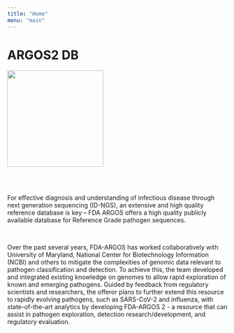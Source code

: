 ```yaml
---
title: "Home"
menu: "main"
---
```


<div class="col-lg-8 offset-lg-2 text-center">
	<h1> ARGOS2 DB</h1>
<img src="/images/ancient-greek-trireme-.jpeg" style="width:220px;height:220px;" class="img-fluid mx-auto d-block" alt="">
</div>

<br><br>

<div class="alert alert-success" role="alert">

For effective diagnosis and understanding of infectious disease through next generation sequencing (ID-NGS), an extensive and high quality reference database is key – FDA ARGOS offers a high quality publicly available database for Reference Grade pathogen sequences.

</div>

<br>
<div>

Over the past several years, FDA-ARGOS has worked collaboratively with University of Maryland, National Center for Biotechnology Information (NCBI) and others to mitigate the complexities of genomic data relevant to pathogen classification and detection. To achieve this, the team developed and integrated existing knowledge on genomes to allow rapid exploration of known and emerging pathogens. Guided by feedback from regulatory scientists and researchers, the offeror plans to further extend this resource to rapidly evolving pathogens, such as SARS-CoV-2 and influenza, with state-of-the-art analytics by developing FDA-ARGOS 2 - a resource that can assist in pathogen exploration, detection research/development, and regulatory evaluation.
</div>
